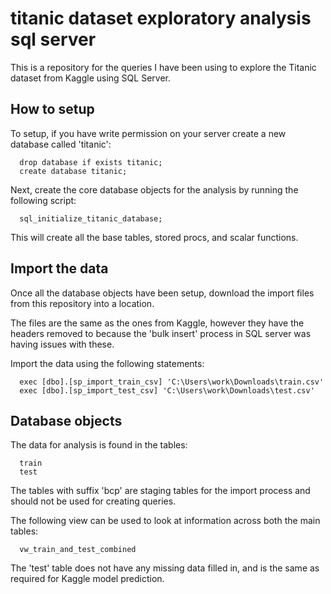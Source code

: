 # titanic dataset exploratory analysis sql server

This is a repository for the queries I have been using to explore the Titanic dataset from Kaggle using SQL Server.


## How to setup

To setup, if you have write permission on your server create a new database called 'titanic':

```
  drop database if exists titanic;
  create database titanic;
```
Next, create the core database objects for the analysis by running the following script:

```
  sql_initialize_titanic_database;
```

This will create all the base tables, stored procs, and scalar functions.


## Import the data

Once all the database objects have been setup, download the import files from this repository into a location.

The files are the same as the ones from Kaggle, however they have the headers removed to because the 'bulk insert' process in SQL server was having issues with these.

Import the data using the following statements:
```
  exec [dbo].[sp_import_train_csv] 'C:\Users\work\Downloads\train.csv'
  exec [dbo].[sp_import_test_csv] 'C:\Users\work\Downloads\test.csv'
```

## Database objects

The data for analysis is found in the tables:
```
  train
  test
```
The tables with suffix 'bcp' are staging tables for the import process and should not be used for creating queries.

The following view can be used to look at information across both the main tables:
```
  vw_train_and_test_combined
```
The 'test' table does not have any missing data filled in, and is the same as required for Kaggle model prediction.


